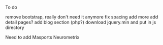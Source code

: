 To do

remove bootstrap, really don't need it anymore
fix spacing
add more
add detail pages?
add blog section (php?)
download jquery.min and put in js directory


Need to add
  Masports
  Neurometrix
